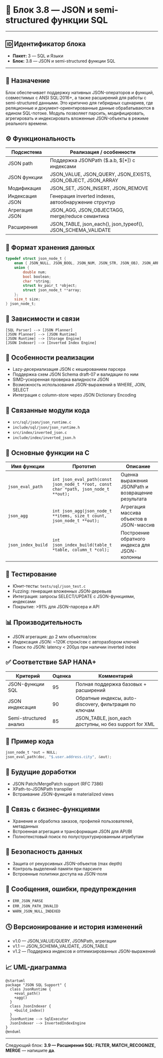 # 🧱 Блок 3.8 — JSON и semi-structured функции SQL

---

## 🆔 Идентификатор блока

* **Пакет:** 3 — SQL и Языки
* **Блок:** 3.8 — JSON и semi-structured функции SQL

---

## 🎯 Назначение

Блок обеспечивает поддержку нативных JSON-операторов и функций, совместимых с ANSI SQL:2016+, а также расширений для работы с semi-structured данными. Это критично для гибридных сценариев, где реляционные и документ-ориентированные данные обрабатываются в едином SQL-потоке. Модуль позволяет парсить, модифицировать, агрегировать и индексировать вложенные JSON-объекты в режиме реального времени.

## ⚙️ Функциональность

| Подсистема      | Реализация / особенности                                          |
| --------------- | ----------------------------------------------------------------- |
| JSON path       | Поддержка JSONPath (\$.a.b, $\[\*]) с индексами                   |
| JSON функции    | JSON\_VALUE, JSON\_QUERY, JSON\_EXISTS, JSON\_OBJECT, JSON\_ARRAY |
| Модификация     | JSON\_SET, JSON\_INSERT, JSON\_REMOVE                             |
| Индексация JSON | Генерация inverted indexes, автообнаружение структур              |
| Агрегация JSON  | JSON\_AGG, JSON\_OBJECTAGG, merge/reduce семантика                |
| Расширения      | JSON\_TABLE, json\_each(), json\_typeof(), JSON\_SCHEMA\_VALIDATE |

## 💾 Формат хранения данных

```c
typedef struct json_node_t {
    enum { JSON_NULL, JSON_BOOL, JSON_NUM, JSON_STR, JSON_OBJ, JSON_ARR } type;
    union {
        double num;
        bool boolean;
        char *string;
        struct kv_pair_t *object;
        struct json_node_t **array;
    };
    size_t size;
} json_node_t;
```

## 🔄 Зависимости и связи

```plantuml
[SQL Parser] --> [JSON Planner]
[JSON Planner] --> [JSON Runtime]
[JSON Runtime] --> [Storage Engine]
[JSON Indexer] --> [Inverted Index Engine]
```

## 🧠 Особенности реализации

* Lazy-десериализация JSON с кешированием парсера
* Поддержка схем JSON Schema draft-07 и валидации по ним
* SIMD-ускоренная проверка валидности JSON
* Возможность использования JSON-выражений в WHERE, JOIN, SELECT
* Интеграция с column-store через JSON Dictionary Encoding

## 📂 Связанные модули кода

* `src/sql/json/json_runtime.c`
* `include/sql/json/json_runtime.h`
* `src/index/inverted_json.c`
* `include/index/inverted_json.h`

## 🔧 Основные функции на C

| Имя функции        | Прототип                                                                            | Описание                                           |
| ------------------ | ----------------------------------------------------------------------------------- | -------------------------------------------------- |
| `json_eval_path`   | `int json_eval_path(const json_node_t *root, const char *path, json_node_t **out);` | Оценка выражения JSONPath и возвращение результата |
| `json_agg`         | `int json_agg(json_node_t **items, size_t count, json_node_t **out);`               | Агрегация массива объектов в JSON-массив           |
| `json_index_build` | `int json_index_build(table_t *table, column_t *col);`                              | Построение обратного индекса для JSON-колонны      |

## 🧪 Тестирование

* Юнит-тесты: `tests/sql/json_test.c`
* Fuzzing: генерация вложенных JSON-деревьев
* Интеграция: запросы SELECT/UPDATE с JSON-функциями, индексами
* Покрытие: >91% для JSON-парсера и API

## 📊 Производительность

* JSON агрегация: до 2 млн объектов/сек
* Индексация JSON: \~120K строк/сек с авторазбором ключей
* Поиск по JSON: latency < 200μs при наличии inverted index

## ✅ Соответствие SAP HANA+

| Критерий               | Оценка | Комментарий                                              |
| ---------------------- | ------ | -------------------------------------------------------- |
| JSON-функции SQL       | 95     | Полная поддержка базовых + расширений                    |
| JSON индексация        | 90     | Обратные индексы, auto-discovery, фильтрация по ключам   |
| Semi-structured анализ | 85     | JSON\_TABLE, json\_each доступны, но без support for XML |

## 📎 Пример кода

```c
json_node_t *out = NULL;
json_eval_path(doc, "$.user.address.city", &out);
```

## 🧩 Будущие доработки

* JSON Patch/MergePatch support (RFC 7386)
* XPath-to-JSONPath transpiler
* Встраивание JSON-функций в materialized views

## 🧰 Связь с бизнес-функциями

* Хранение и обработка заказов, профилей пользователей, метаданных
* Встроенная агрегация и трансформация JSON для API/BI
* Полнотекстовый поиск по полуструктурированным атрибутам

## 🔐 Безопасность данных

* Защита от рекурсивных JSON-объектов (max depth)
* Контроль выделений памяти при парсинге
* Встроенные политики доступа на JSON-поля

## 🧾 Сообщения, ошибки, предупреждения

* `ERR_JSON_PARSE`
* `ERR_JSON_PATH_INVALID`
* `WARN_JSON_NULL_INDEXED`

## 🕓 Версионирование и история изменений

* v1.0 — JSON\_VALUE/QUERY, JSONPath, агрегации
* v1.1 — JSON\_SCHEMA\_VALIDATE, JSON\_TABLE
* v1.2 — Поддержка индексов и оптимизированных JSON-выражений

## 📈 UML-диаграмма

```plantuml
@startuml
package "JSON SQL Support" {
  class JsonRuntime {
    +eval_path()
    +agg()
  }
  class JsonIndexer {
    +build_index()
  }
  JsonRuntime --> SqlExecutor
  JsonIndexer --> InvertedIndexEngine
}
@enduml
```

---

Следующий блок: **3.9 — Расширения SQL: FILTER, MATCH\_RECOGNIZE, MERGE** — напишите **да**.

